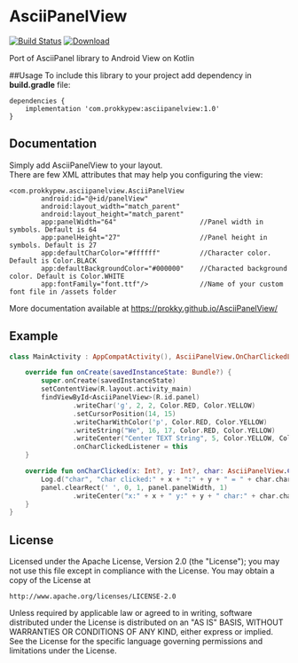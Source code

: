 # AsciiPanelView
[![Build Status](https://travis-ci.org/Prokky/AsciiPanelView.svg?branch=master)](https://travis-ci.org/Prokky/AsciiPanelView)
[ ![Download](https://api.bintray.com/packages/prokky/maven/asciipanelview/images/download.svg) ](https://bintray.com/prokky/maven/asciipanelview/_latestVersion)

Port of AsciiPanel library to Android View on Kotlin


##Usage
To include this library to your project add dependency in **build.gradle** file:
```
dependencies {
    implementation 'com.prokkypew:asciipanelview:1.0'
}
```
## Documentation
Simply add AsciiPanelView to your layout.  
There are few XML attributes that may help you configuring the view:
```
<com.prokkypew.asciipanelview.AsciiPanelView
        android:id="@+id/panelView"
        android:layout_width="match_parent"
        android:layout_height="match_parent"
        app:panelWidth="64"                     //Panel width in symbols. Default is 64
        app:panelHeight="27"                    //Panel height in symbols. Default is 27
        app:defaultCharColor="#ffffff"          //Character color. Default is Color.BLACK
        app:defaultBackgroundColor="#000000"    //Characted background color. Default is Color.WHITE
        app:fontFamily="font.ttf"/>             //Name of your custom font file in /assets folder
```

More documentation available at https://prokky.github.io/AsciiPanelView/

## Example
```kotlin
class MainActivity : AppCompatActivity(), AsciiPanelView.OnCharClickedListener {

    override fun onCreate(savedInstanceState: Bundle?) {
        super.onCreate(savedInstanceState)
        setContentView(R.layout.activity_main)
        findViewById<AsciiPanelView>(R.id.panel)
                .writeChar('g', 2, 2, Color.RED, Color.YELLOW)
                .setCursorPosition(14, 15)
                .writeCharWithColor('p', Color.RED, Color.YELLOW)
                .writeString("We", 16, 17, Color.RED, Color.YELLOW)
                .writeCenter("Center TEXT String", 5, Color.YELLOW, Color.CYAN)
                .onCharClickedListener = this
    }

    override fun onCharClicked(x: Int?, y: Int?, char: AsciiPanelView.ColoredChar) {
        Log.d("char", "char clicked:" + x + ":" + y + " = " + char.char)
        panel.clearRect(' ', 0, 1, panel.panelWidth, 1)
                .writeCenter("x:" + x + " y:" + y + " char:" + char.char, 1)
    }
}
```
## License

Licensed under the Apache License, Version 2.0 (the "License");
you may not use this file except in compliance with the License.
You may obtain a copy of the License at

    http://www.apache.org/licenses/LICENSE-2.0

Unless required by applicable law or agreed to in writing, software
distributed under the License is distributed on an "AS IS" BASIS,
WITHOUT WARRANTIES OR CONDITIONS OF ANY KIND, either express or implied.
See the License for the specific language governing permissions and
limitations under the License.